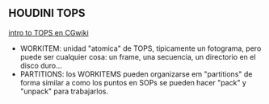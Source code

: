 ## HOUDINI TOPS    

[intro to TOPS en CGwiki](https://www.tokeru.com/cgwiki/HoudiniTops)   

- WORKITEM: unidad "atomica" de TOPS, tipicamente un fotograma, pero puede ser cualquier cosa: un frame, una secuencia, un directorio en el disco duro...    
- PARTITIONS: los WORKITEMS pueden organizarse em "partitions" de forma similar a como los puntos en SOPs se pueden hacer "pack" y "unpack" para trabajarlos.
